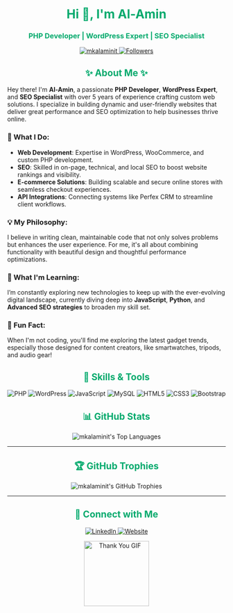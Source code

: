 <h1 align="center" style="color:#04AA6D;">Hi 👋, I'm <span style="color:##04AA6D;">Al-Amin</span></h1>
<h3 align="center" style="color:#04AA6D;">PHP Developer | WordPress Expert | SEO Specialist</h3>

<p align="center">
  <a href="https://github.com/mkalaminit">
    <img src="https://komarev.com/ghpvc/?username=mkalaminit&label=Profile%20Views&color=FF4500&style=flat" alt="mkalaminit" />
  </a>
  <a href="https://github.com/mkalaminit?tab=followers">
    <img src="https://img.shields.io/github/followers/mkalaminit?label=Followers&style=social&color=brightgreen" alt="Followers" />
  </a>
</p>


<h2 align="center" style="color:#04AA6D;">✨ About Me ✨</h2>

<p>Hey there! I'm <strong>Al-Amin</strong>, a passionate <strong>PHP Developer</strong>, <strong>WordPress Expert</strong>, and <strong>SEO Specialist</strong> with over 5 years of experience crafting custom web solutions. I specialize in building dynamic and user-friendly websites that deliver great performance and SEO optimization to help businesses thrive online.</p>

<h3>🔧 What I Do:</h3>
<ul>
  <li><strong>Web Development</strong>: Expertise in WordPress, WooCommerce, and custom PHP development.</li>
  <li><strong>SEO</strong>: Skilled in on-page, technical, and local SEO to boost website rankings and visibility.</li>
  <li><strong>E-commerce Solutions</strong>: Building scalable and secure online stores with seamless checkout experiences.</li>
  <li><strong>API Integrations</strong>: Connecting systems like Perfex CRM to streamline client workflows.</li>
</ul>

<h3>💡 My Philosophy:</h3>
<p>I believe in writing clean, maintainable code that not only solves problems but enhances the user experience. For me, it's all about combining functionality with beautiful design and thoughtful performance optimizations.</p>

<h3>🌱 What I'm Learning:</h3>
<p>I’m constantly exploring new technologies to keep up with the ever-evolving digital landscape, currently diving deep into <strong>JavaScript</strong>, <strong>Python</strong>, and <strong>Advanced SEO strategies</strong> to broaden my skill set.</p>

<h3>🚀 Fun Fact:</h3>
<p>When I'm not coding, you'll find me exploring the latest gadget trends, especially those designed for content creators, like smartwatches, tripods, and audio gear!</p>


<h2 align="center" style="color:#04AA6D;">🚀 Skills & Tools</h2>

<p align="center">
  <img src="https://img.shields.io/badge/PHP-777BB4?style=for-the-badge&logo=php&logoColor=white" alt="PHP" />
  <img src="https://img.shields.io/badge/WordPress-21759B?style=for-the-badge&logo=wordpress&logoColor=white" alt="WordPress" />
  <img src="https://img.shields.io/badge/JavaScript-F7DF1E?style=for-the-badge&logo=javascript&logoColor=black" alt="JavaScript" />
  <img src="https://img.shields.io/badge/MySQL-4479A1?style=for-the-badge&logo=mysql&logoColor=white" alt="MySQL" />
  <img src="https://img.shields.io/badge/HTML5-E34F26?style=for-the-badge&logo=html5&logoColor=white" alt="HTML5" />
  <img src="https://img.shields.io/badge/CSS3-1572B6?style=for-the-badge&logo=css3&logoColor=white" alt="CSS3" />
  <img src="https://img.shields.io/badge/Bootstrap-563D7C?style=for-the-badge&logo=bootstrap&logoColor=white" alt="Bootstrap" />
</p>




<h2 align="center" style="color:#04AA6D;">📊 GitHub Stats</h2>


<p align="center">
  <img src="https://github-readme-stats.vercel.app/api/top-langs/?username=mkalaminit&layout=compact&theme=radical" alt="mkalaminit's Top Languages" />
</p>

---

<h2 align="center" style="color:#04AA6D;">🏆 GitHub Trophies</h2>

<p align="center">
  <img src="https://github-profile-trophy.vercel.app/?username=mkalaminit&theme=gruvbox&no-frame=true&no-bg=true" alt="mkalaminit's GitHub Trophies" />
</p>

---

<h2 align="center" style="color:#04AA6D;">🔗 Connect with Me</h2>

<p align="center">
  <a href="https://www.linkedin.com/in/mkalamin/" target="_blank">
    <img src="https://img.shields.io/badge/LinkedIn-0077B5?style=for-the-badge&logo=linkedin&logoColor=white" alt="LinkedIn" />
  </a>
  <a href="https://alamin.tech/" target="_blank">
    <img src="https://img.shields.io/badge/Website-0A0A0A?style=for-the-badge&logo=wordpress&logoColor=white" alt="Website" />
  </a>

</p>

<p align="center">
  <img src="https://media.giphy.com/media/26ufdipQqU2lhNA4g/giphy.gif" width="150" alt="Thank You GIF" />
</p>
